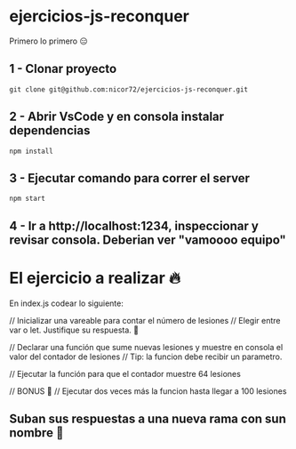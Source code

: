 # ejercicios-js-reconquer

Primero lo primero 😑

## 1 - Clonar proyecto

``` git clone git@github.com:nicor72/ejercicios-js-reconquer.git ```

## 2 - Abrir VsCode y en consola instalar dependencias

``` npm install ```

## 3 - Ejecutar comando para correr el server

``` npm start ```

## 4 - Ir a http://localhost:1234, inspeccionar y revisar consola. Deberian ver "vamoooo equipo"

# El ejercicio a realizar 🔥

En index.js codear lo siguiente:

// Inicializar una vareable para contar el número de lesiones
// Elegir entre var o let. Justifique su respuesta. 😬

// Declarar una función que sume nuevas lesiones y muestre en consola el valor del contador de lesiones
// Tip: la funcion debe recibir un parametro.

// Ejecutar la función para que el contador muestre 64 lesiones

// BONUS 🏅
// Ejecutar dos veces más la funcion hasta llegar a 100 lesiones


## Suban sus respuestas a una nueva rama con sun nombre 🚀


